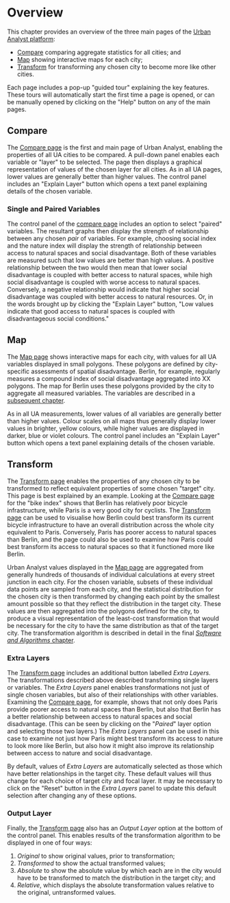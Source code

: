 # Overview

This chapter provides an overview of the three main pages of the [Urban Analyst
platform](https://urbananalyst.city):

- [Compare](https://urbananalyst.city/compare) comparing aggregate statistics
  for all cities; and
- [Map](https://urbananalyst.city/maps) showing interactive maps for each
  city;
- [Transform](https://urbananalyst.city/transform) for transforming any chosen
  city to become more like other cities.

Each page includes a pop-up "guided tour" explaining the key features. These
tours will automatically start the first time a page is opened, or can be
manually opened by clicking on the "Help" button on any of the main pages.

## Compare

The [Compare page](https://urbananalyst.city/compare) is the first and main
page of Urban Analyst, enabling the properties of all UA cities to be compared.
A pull-down panel enables each variable or "layer" to be selected. The page
then displays a graphical representation of values of the chosen layer for all
cities. As in all UA pages, lower values are generally better than higher
values. The control panel includes an "Explain Layer" button which opens a text
panel explaining details of the chosen variable.

### Single and Paired Variables

The control panel of the [compare page](https://urbananalyst.city/compare)
includes an option to select "paired" variables. The resultant graphs then
display the strength of relationship between any chosen *pair* of variables.
For example, choosing social index and the nature index will display the
strength of relationship between access to natural spaces and social
disadvantage. Both of these variables are measured such that low values are
better than high values. A positive relationship between the two would then
mean that lower social disadvantage is coupled with better access to natural
spaces, while high social disadvantage is coupled with worse access to natural
spaces. Conversely, a negative relationship would indicate that higher social
disadvantage was coupled with better access to natural resources. Or, in the
words brought up by clicking the "Explain Layer" button, "Low values indicate
that good access to natural spaces is coupled with disadvantageous social
conditions."

## Map

The [Map page](https://urbananalyst.city/map) shows interactive maps for each
city, with values for all UA variables displayed in small polygons. These
polygons are defined by city-specific assessments of spatial disadvantage.
Berlin, for example, regularly measures a compound index of social disadvantage
aggregated into XX polygons. The map for Berlin uses these polygons provided by
the city to aggregate all measured variables. The variables are described in a
[subsequent chapter](./variables.md).

As in all UA measurements, lower values of all variables are generally better
than higher values. Colour scales on all maps thus generally display lower
values in brighter, yellow colours, while higher values are displayed in
darker, blue or violet colours. The control panel includes an "Explain Layer"
button which opens a text panel explaining details of the chosen variable.

## Transform

The [Transform page](https://urbananalyst.city/transform) enables the
properties of any chosen city to be transformed to reflect equivalent
properties of some chosen "target" city. This page is best explained by an
example. Looking at the [Compare page](https://urbananalyst.city/compare) for
the "bike index" shows that Berlin has relatively poor bicycle infrastructure,
while Paris is a very good city for cyclists. The
[Transform page](https://urbananalyst.city/transform) can be used to visualise
how Berlin could best transform its current bicycle infrastructure to have an
overall distribution across the whole city equivalent to Paris. Conversely,
Paris has poorer access to natural spaces than Berlin, and the page could also
be used to examine how Paris could best transform its access to natural spaces
so that it functioned more like Berlin.

Urban Analyst values displayed in the [Map page](https://urbananalyst.city/map)
are aggregated from generally hundreds of thousands of individual calculations
at every street junction in each city. For the chosen variable, subsets of
these individual data points are sampled from each city, and the statistical
distribution for the chosen city is then transformed by changing each point by
the smallest amount possible so that they reflect the distribution in the
target city. These values are then aggregated into the polygons defined for the
city, to produce a visual representation of the least-cost transformation that
would be necessary for the city to have the same distribution as that of the
target city. The transformation algorithm is described in detail in the final
[*Software and Algorithms* chapter](./software.md).

### Extra Layers

The [Transform page](https://urbananalyst.city/transform) includes an
additional button labelled *Extra Layers*. The transformations described above
described transforming single layers or variables. The *Extra Layers* panel
enables transformations not just of single chosen variables, but also of their
relationships with other variables. Examining the [Compare
page](https://urbananalyst.city/compare), for example, shows that not only does
Paris provide poorer access to natural spaces than Berlin, but also that Berlin
has a better relationship between access to natural spaces and social
disadvantage. (This can be seen by clicking on the "*Paired*" layer option and
selecting those two layers.) The *Extra Layers* panel can be used in this case
to examine not just how Paris might best transform its access to nature to look
more like Berlin, but also how it might also improve its relationship between
access to nature and social disadvantage.

By default, values of *Extra Layers* are automatically selected as those which
have better relationships in the target city. These default values will thus
change for each choice of target city and focal layer. It may be necessary to
click on the "Reset" button in the *Extra Layers* panel to update this default
selection after changing any of these options.

### Output Layer

Finally, the [Transform page](https://urbananalyst.city/transform) also has an
*Output Layer* option at the bottom of the control panel. This enables results
of the transformation algorithm to be displayed in one of four ways:

1. *Original* to show original values, prior to transformation;
2. *Transformed* to show the actual transformed values;
3. *Absolute* to show the absolute value by which each are in the city would
   have to be transformed to match the distribution in the target city; and
4. *Relative*, which displays the absolute transformation values relative to
   the original, untransformed values.
